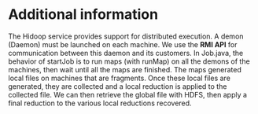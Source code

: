 # Additional information

The Hidoop service provides support for distributed execution. A demon (Daemon) must be launched on each machine. We use the **RMI API** for communication between this daemon
and its customers. In Job.java, the behavior of startJob is to run maps (with runMap) on all the demons of the machines, then wait until all the maps are finished. The maps generated local files
on machines that are fragments. Once these local files are generated, they are collected and a local reduction is applied to the collected file. We can then retrieve the global file with HDFS, then 
apply a final reduction to the various local reductions recovered.
